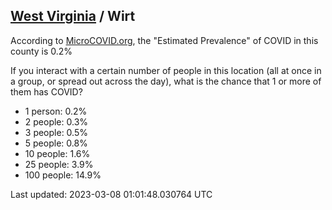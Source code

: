 
## [West Virginia](/united-states/west-virginia) / Wirt

According to [MicroCOVID.org](http://microcovid.org),
the "Estimated Prevalence" of COVID in this county is 0.2%

If you interact with a certain number of people in this location
(all at once in a group, or spread out across the day), what is the chance that
1 or more of them has COVID?

- 1 person: 0.2%
- 2 people: 0.3%
- 3 people: 0.5%
- 5 people: 0.8%
- 10 people: 1.6%
- 25 people: 3.9%
- 100 people: 14.9%

Last updated: 2023-03-08 01:01:48.030764 UTC
